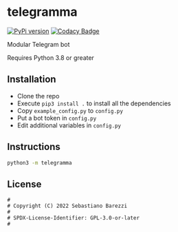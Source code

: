 # telegramma

[![PyPi version](https://img.shields.io/pypi/v/telegramma)](https://pypi.org/project/telegramma/)
[![Codacy Badge](https://app.codacy.com/project/badge/Grade/81e76fbdb2c94bf99facb8f92fa0543b)](https://app.codacy.com/gh/sebaubuntu-python/telegramma/dashboard?utm_source=gh&utm_medium=referral&utm_content=&utm_campaign=Badge_grade)

Modular Telegram bot

Requires Python 3.8 or greater

## Installation

-   Clone the repo
-   Execute `pip3 install .` to install all the dependencies
-   Copy `example_config.py` to `config.py`
-   Put a bot token in `config.py`
-   Edit additional variables in `config.py`

## Instructions

```sh
python3 -m telegramma
```

## License

```
#
# Copyright (C) 2022 Sebastiano Barezzi
#
# SPDX-License-Identifier: GPL-3.0-or-later
#
```
